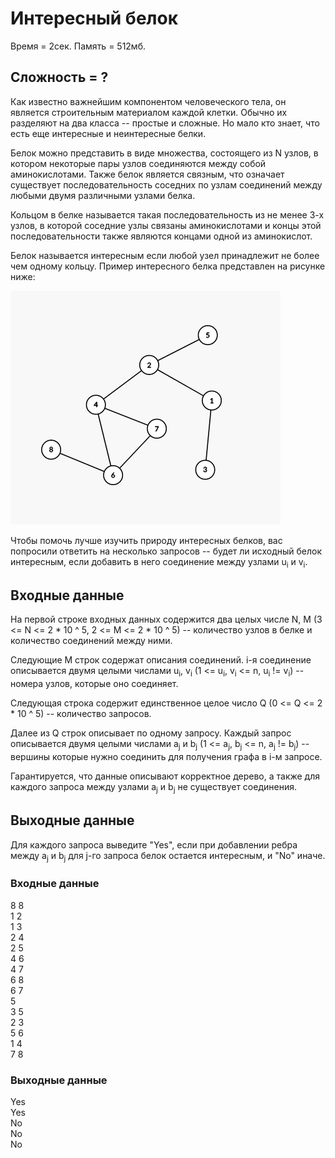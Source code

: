 # Интересный белок

Время = 2сек. Память = 512мб.

## Сложность = ?

Как известно важнейшим компонентом человеческого тела, он является строительным материалом каждой клетки. Обычно их разделяют на два класса -- простые и сложные. Но мало кто знает, что есть еще интересные и неинтересные белки.

Белок можно представить в виде множества, состоящего из N узлов, в котором некоторые пары узлов соединяются между собой аминокислотами. Также белок является связным, что означает существует последовательность соседних по узлам соединений между любыми двумя различными узлами белка.

Кольцом в белке называется такая последовательность из не менее 3-х узлов, в которой соседние узлы связаны аминокислотами и концы этой последовательности также являются концами одной из аминокислот. 

Белок называется интересным если любой узел принадлежит не более чем одному кольцу. Пример интересного белка представлен на рисунке ниже:

![Interesting graph picture](./resources/interesting_graph.png?raw=true "Interesting graph")

Чтобы помочь лучше изучить природу интересных белков, вас попросили ответить на несколько запросов -- будет ли исходный белок интересным, если добавить в него соединение между узлами u<sub>i</sub> и v<sub>i</sub>.

## Входные данные

На первой строке входных данных содержится два целых числе N, M (3 <= N <= 2 * 10 ^ 5, 2 <= M <= 2 * 10 ^ 5) -- количество узлов в белке и количество соединений между ними.

Следующие M строк содержат описания соединений. i-я соединение описывается двумя целыми числами u<sub>i</sub>, v<sub>i</sub> (1 <= u<sub>i</sub>, v<sub>i</sub> <= n, u<sub>i</sub> != v<sub>i</sub>) -- номера узлов, которые оно соединяет.

Следующая строка содержит единственное целое число Q (0 <= Q <= 2 * 10 ^ 5) -- количество запросов.

Далее из Q строк описывает по одному запросу. Каждый запрос описывается двумя целыми числами a<sub>j</sub> и b<sub>j</sub> (1 <= a<sub>j</sub>, b<sub>j</sub> <= n, a<sub>j</sub> != b<sub>j</sub>) -- вершины которые нужно соединить для получения графа в i-м запросе.

Гарантируется, что данные описывают корректное дерево, а также для каждого запроса между узлами a<sub>j</sub> и b<sub>j</sub> не существует соединения.


## Выходные данные

Для каждого запроса выведите "Yes", если при добавлении ребра между a<sub>j</sub> и b<sub>j</sub> для j-го запроса белок остается интересным, и "No" иначе.

### Входные данные

8 8<br>
1 2<br>
1 3<br>
2 4<br>
2 5<br>
4 6<br>
4 7<br>
6 8<br>
6 7<br>
5<br>
3 5<br>
2 3<br>
5 6<br>
1 4<br>
7 8<br>

### Выходные данные

Yes<br>
Yes<br>
No<br>
No<br>
No<br>
